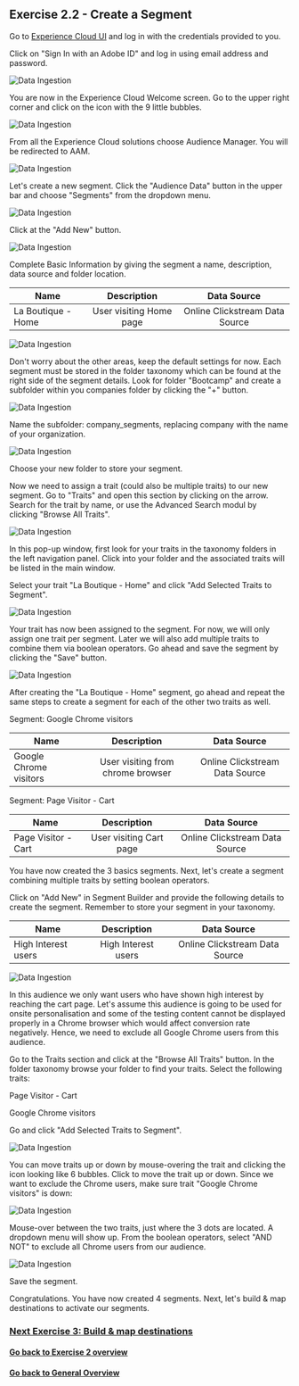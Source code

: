 ## Exercise 2.2 - Create a Segment

Go to [Experience Cloud UI](https://experiencecloud.adobe.com) and log in with the credentials provided to you. 

Click on "Sign In with an Adobe ID" and log in using email address and password.

![Data Ingestion](./images/login.png)

You are now in the Experience Cloud Welcome screen. Go to the upper right corner and click on the icon with the 9 little bubbles.

![Data Ingestion](./images/welcome.png)

From all the Experience Cloud solutions choose Audience Manager. You will be redirected to AAM.

![Data Ingestion](./images/aam-icon.png)

Let's create a new segment. Click the "Audience Data" button in the upper bar and choose "Segments" from the dropdown menu.

![Data Ingestion](./images/segment1a.png)

Click at the "Add New" button.

![Data Ingestion](./images/segment2a.png)

Complete Basic Information by giving the segment a name, description, data source and folder location. 

| Name              | Description     | Data Source  |
| ----------------- |:-------------:| :-----------------:|
| La Boutique - Home         | User visiting Home page          | Online Clickstream Data Source         |


![Data Ingestion](./images/segment3.png)

Don't worry about the other areas, keep the default settings for now. 
Each segment must be stored in the folder taxonomy which can be found at the right side of the segment details. Look for folder "Bootcamp" and create a subfolder within you companies folder by clicking the "+" button. 

![Data Ingestion](./images/segment4.png)

Name the subfolder: company_segments, replacing company with the name of your organization.

![Data Ingestion](./images/segment5.png)

Choose your new folder to store your segment.

Now we need to assign a trait (could also be multiple traits) to our new segment. 
Go to "Traits" and open this section by clicking on the arrow.
Search for the trait by name, or use the Advanced Search modul by clicking "Browse All Traits".

![Data Ingestion](./images/segment6.png)

In this pop-up window, first look for your traits in the taxonomy folders in the left navigation panel. 
Click into your folder and the associated traits will be listed in the main window. 

Select your trait "La Boutique - Home" and click "Add Selected Traits to Segment".

![Data Ingestion](./images/segment7.png)

Your trait has now been assigned to the segment. For now, we will only assign one trait per segment. Later we will also add multiple traits to combine them via boolean operators. Go ahead and save the segment by clicking the "Save" button.

![Data Ingestion](./images/segment8.png)

After creating the "La Boutique - Home" segment, go ahead and repeat the same steps to create a segment for each of the other two traits as well. 

Segment: Google Chrome visitors

| Name              | Description     | Data Source  |
| ----------------- |:-------------:| :-----------------:|
| Google Chrome visitors         | User visiting from chrome browser          | Online Clickstream Data Source         |

Segment: Page Visitor - Cart

| Name              | Description     | Data Source  |
| ----------------- |:-------------:| :-----------------:|
| Page Visitor - Cart         | User visiting Cart page          | Online Clickstream Data Source         |

You have now created the 3 basics segments. Next, let's create a segment combining multiple traits by setting boolean operators.

Click on "Add New" in Segment Builder and provide the following details to create the segment. Remember to store your segment in your taxonomy.

| Name              | Description     | Data Source  |
| ----------------- |:-------------:| :-----------------:|
| High Interest users         | High Interest users         | Online Clickstream Data Source         |

![Data Ingestion](./images/segment9.png)

In this audience we only want users who have shown high interest by reaching the cart page. Let's assume this audience is going to be used for onsite personalisation and some of the testing content cannot be displayed properly in a Chrome browser which would affect conversion rate negatively. Hence, we need to exclude all Google Chrome users from this audience. 

Go to the Traits section and click at the "Browse All Traits" button.
In the folder taxonomy browse your folder to find your traits. Select the following traits:

Page Visitor - Cart

Google Chrome visitors

Go and click "Add Selected Traits to Segment".

![Data Ingestion](./images/segment18.png)

You can move traits up or down by mouse-overing the trait and clicking the icon looking like 6 bubbles. Click to move the trait up or down. Since we want to exclude the Chrome users, make sure trait "Google Chrome visitors" is down:

![Data Ingestion](./images/segment14.png)

Mouse-over between the two traits, just where the 3 dots are located. A dropdown menu will show up. From the boolean operators, select "AND NOT" to exclude all Chrome users from our audience.

![Data Ingestion](./images/segment15.png)

Save the segment.

Congratulations. You have now created 4 segments. Next, let's build & map destinations to activate our segments.

### [Next Exercise 3: Build & map destinations](../destinations)
#### [Go back to Exercise 2 overview](./README.md)
#### [Go back to General Overview](../README.md)


